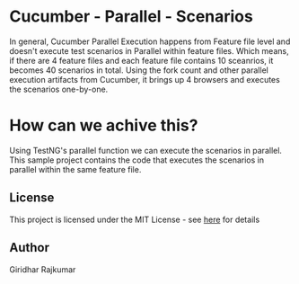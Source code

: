 # Cucumber - Parallel - Scenarios

In general, Cucumber Parallel Execution happens from Feature file level and doesn't execute test scenarios in Parallel within feature files. Which means, if there are 4 feature files and each feature file contains 10 sceanrios, it becomes 40 scenarios in total. Using the fork count and other parallel execution artifacts from Cucumber, it brings up 4 browsers and executes the scenarios one-by-one.

# How can we achive this?

Using TestNG's parallel function we can execute the scenarios in parallel. This sample project contains the code that executes the scenarios in parallel within the same feature file.

## License

This project is licensed under the MIT License - see [here](https://mit-license.org/) for details

## Author
Giridhar Rajkumar
